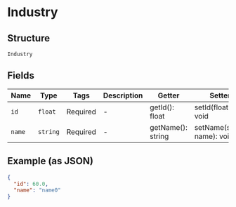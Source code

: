 
# Industry

## Structure

`Industry`

## Fields

| Name | Type | Tags | Description | Getter | Setter |
|  --- | --- | --- | --- | --- | --- |
| `id` | `float` | Required | - | getId(): float | setId(float id): void |
| `name` | `string` | Required | - | getName(): string | setName(string name): void |

## Example (as JSON)

```json
{
  "id": 60.0,
  "name": "name0"
}
```

